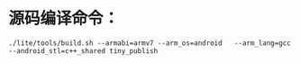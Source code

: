 # 源码编译命令：
```shell
./lite/tools/build.sh --armabi=armv7 --arm_os=android   --arm_lang=gcc  --android_stl=c++_shared tiny_publish
```
